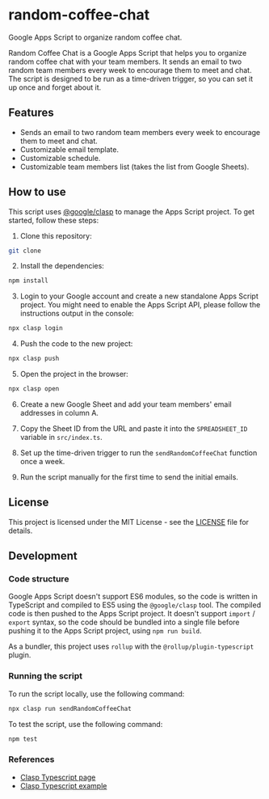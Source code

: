 # random-coffee-chat
Google Apps Script to organize random coffee chat.

Random Coffee Chat is a Google Apps Script that helps you to organize random coffee chat with your team members. It sends an email to two random team members every week to encourage them to meet and chat. The script is designed to be run as a time-driven trigger, so you can set it up once and forget about it.

## Features

- Sends an email to two random team members every week to encourage them to meet and chat.
- Customizable email template.
- Customizable schedule.
- Customizable team members list (takes the list from Google Sheets).

## How to use

This script uses [@google/clasp](https://developers.google.com/apps-script/guides/typescript) to manage the Apps Script project. To get started, follow these steps:

1. Clone this repository:

```bash
git clone
```

2. Install the dependencies:

```bash
npm install
```

3. Login to your Google account and create a new standalone Apps Script project. You might need to enable the Apps Script API, please follow the instructions output in the console:

```bash
npx clasp login
```

4. Push the code to the new project:

```bash
npx clasp push
```

5. Open the project in the browser:

```bash
npx clasp open
```

6. Create a new Google Sheet and add your team members' email addresses in column A.

7. Copy the Sheet ID from the URL and paste it into the `SPREADSHEET_ID` variable in `src/index.ts`.

8. Set up the time-driven trigger to run the `sendRandomCoffeeChat` function once a week.

9. Run the script manually for the first time to send the initial emails.

## License

This project is licensed under the MIT License - see the [LICENSE](LICENSE) file for details.

## Development

### Code structure

Google Apps Script doesn't support ES6 modules, so the code is written in TypeScript
and compiled to ES5 using the `@google/clasp` tool. The compiled code is then pushed
to the Apps Script project. It doesn't support `import` / `export` syntax, so the
code should be bundled into a single file before pushing it to the Apps Script project,
using `npm run build`.

As a bundler, this project uses `rollup` with the `@rollup/plugin-typescript` plugin.

### Running the script

To run the script locally, use the following command:

```bash
npx clasp run sendRandomCoffeeChat
```

To test the script, use the following command:

```bash
npm test
```

### References

- [Clasp Typescript page](https://github.com/google/clasp/blob/master/docs/typescript.md)
- [Clasp Typescript example](https://github.com/PopGoesTheWza/ts-gas-project-starter)
